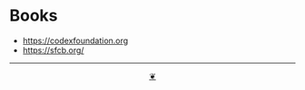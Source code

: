 # Books

* https://codexfoundation.org
* https://sfcb.org/



***

<center title="Hello! Click me to go up to the top" ><a class=aDingbat href=javascript:window.scrollTo(0,0);> ❦ </a></center>
